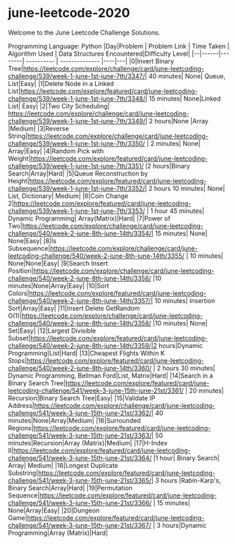 # june-leetcode-2020

Welcome to the June Leetcode Challenge Solutions.

Programming Language: Python
|Day|Problem | Problem Link | Time Taken | Algorithm Used | Data Structures Encountered|Difficulty Level|
|--|------|--------| ---------- | -------------- |----|---|
|0|Invert Binary Tree|https://leetcode.com/explore/challenge/card/june-leetcoding-challenge/539/week-1-june-1st-june-7th/3347/| 40 minutes| None| Queue, List|Easy|
|1|Delete Node in a Linked List|https://leetcode.com/explore/featured/card/june-leetcoding-challenge/539/week-1-june-1st-june-7th/3348/| 15 minutes| None|Linked List| Easy|
|2|Two City Scheduling| https://leetcode.com/explore/challenge/card/june-leetcoding-challenge/539/week-1-june-1st-june-7th/3349/| 2 hours|None |Array |Medium|
|3|Reverse String|https://leetcode.com/explore/challenge/card/june-leetcoding-challenge/539/week-1-june-1st-june-7th/3350/ | 2 minutes| None| Array|Easy|
|4|Random Pick with Weight|https://leetcode.com/explore/featured/card/june-leetcoding-challenge/539/week-1-june-1st-june-7th/3351/ |2 hours|Binary Search|Array|Hard|
|5|Queue Reconstruction by Height|https://leetcode.com/explore/featured/card/june-leetcoding-challenge/539/week-1-june-1st-june-7th/3352/| 2 hours 10 minutes| None| List, Dictionary| Medium|
|6|Coin Change 2|https://leetcode.com/explore/featured/card/june-leetcoding-challenge/539/week-1-june-1st-june-7th/3353/ | 1 hour 45 minutes| Dynamic Programming| Array(Matrix)|Hard|
|7|Power of Two|https://leetcode.com/explore/challenge/card/june-leetcoding-challenge/540/week-2-june-8th-june-14th/3354/| 15 minutes| None| None|Easy|
|8|Is Subsequence|https://leetcode.com/explore/challenge/card/june-leetcoding-challenge/540/week-2-june-8th-june-14th/3355/ | 10 minutes| None|None|Easy|
|9|Search Insert Position|https://leetcode.com/explore/challenge/card/june-leetcoding-challenge/540/week-2-june-8th-june-14th/3356/ |10 minutes|None|Array|Easy|
|10|Sort Colors|https://leetcode.com/explore/featured/card/june-leetcoding-challenge/540/week-2-june-8th-june-14th/3357/| 10 minutes| Insertion Sort|Array|Easy|
|11|Insert Delete GetRandom O(1)|https://leetcode.com/explore/challenge/card/june-leetcoding-challenge/540/week-2-june-8th-june-14th/3358/ |10 minutes| None| Set|Easy|
|12|Largest Divisible Subset|https://leetcode.com/explore/featured/card/june-leetcoding-challenge/540/week-2-june-8th-june-14th/3359/|2 hours|Dynamic Programming|List|Hard|
|13|Cheapest Flights Within K Stops|https://leetcode.com/explore/featured/card/june-leetcoding-challenge/540/week-2-june-8th-june-14th/3360/ | 2 hours 30 minutes| Dynamic Programming, Bellman Ford|List, Matrix|Hard|
|14|Search in a Binary Search Tree|https://leetcode.com/explore/featured/card/june-leetcoding-challenge/541/week-3-june-15th-june-21st/3361/ | 20 minutes| Recursion|Binary Search Tree|Easy|
|15|Validate IP Address|https://leetcode.com/explore/challenge/card/june-leetcoding-challenge/541/week-3-june-15th-june-21st/3362/| 40 minutes|None|Array|Medium|
|16|Surrounded Regions|https://leetcode.com/explore/featured/card/june-leetcoding-challenge/541/week-3-june-15th-june-21st/3363/| 50 minutes|Recursion|Array (Matrix)|Medium|
|17|H-Index II|https://leetcode.com/explore/featured/card/june-leetcoding-challenge/541/week-3-june-15th-june-21st/3364/ |1 hour| Binary Search| Array| Medium|
|18|Longest Duplicate Substring|https://leetcode.com/explore/featured/card/june-leetcoding-challenge/541/week-3-june-15th-june-21st/3365/| 3 hours |Rabin-Karp's, Binary Search|Array|Hard|
|19|Permutation Sequence|https://leetcode.com/explore/featured/card/june-leetcoding-challenge/541/week-3-june-15th-june-21st/3366/ | 15 minutes| None|Array|Easy|
|20|Dungeon Game|https://leetcode.com/explore/featured/card/june-leetcoding-challenge/541/week-3-june-15th-june-21st/3367/ | 3 hours|Dynamic Programming|Array (Matrix)|Hard|
